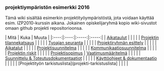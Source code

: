### projektiympäristön esimerkki  2016

Tämä wiki sisältää esimerkin projektityöympäristöstä, jota voidaan käyttää esim. IZP2010-kurssin aikana.
Jokainen opiskelijaryhmä kopio wiki-sivustot omaan github projekti repositorioonsa. 

| Mitä | Kuka | Muuta |
|:----:|:----:|:-----:|:-----:|
| [Aikataulut](projektin-aikataulu) | | | |
| [Projektin tilannekatsaus](projektin-status) | | | |
| [Tyoajan seuranta](tyoajan-seuranta) | | | |
| [Projektiryhmän esittely](projektiryhman-esittely) | | | |
| [Aikatalut](projektin-aikataulu) | | | |
| [Projektisuunnitelma](projektisuunnitelma) | | | |
| [Kommunikaatiosuunnitelma](projektin-kommunikaatiosuunnitelma) | | | |
| [Projektin riskit](projektin-riskienhallintasuunnitelma) | | | |
| [Projektisopimus](projektisopimukset)
| [Vaatimusmääritelmä](vaatimusmaarittely) | | | |
| [Suunnittelu & Toteutusdokumentaatiot](suunnittelu-ja-toteutus) | | | |
| [Käyttöohjeet & dokumentaatio](installation-guide) | | | |
| [Projektityön tarkistuslista](projekti-tarkistuslista] | | | |



